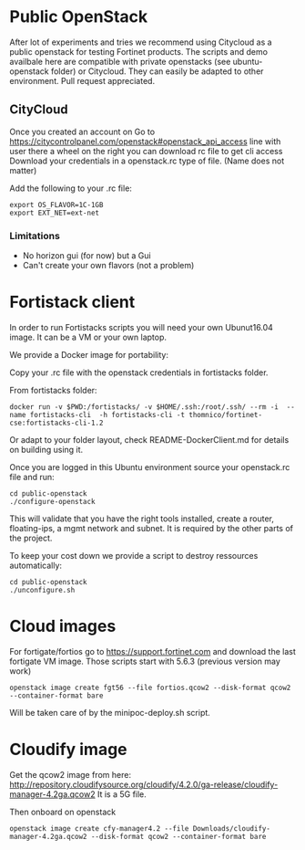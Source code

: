 # Public OpenStack

After lot of experiments and tries we recommend using Citycloud as a public openstack for testing Fortinet products.
The scripts and demo availbale here are compatible with private openstacks (see ubuntu-openstack folder) or Citycloud.
They can easily be adapted to other environment. Pull request appreciated.


## CityCloud

Once you created an account on 
Go to https://citycontrolpanel.com/openstack#openstack_api_access line with user there a wheel on the right you can download rc file to get cli access
Download your credentials in a openstack.rc type of file. (Name does not matter)

Add the following to your .rc file:
```shell
export OS_FLAVOR=1C-1GB
export EXT_NET=ext-net
```

### Limitations 

- No horizon gui (for now) but a Gui
- Can't create your own flavors (not a problem)

# Fortistack client

In order to run Fortistacks scripts you will need your own Ubunut16.04 image.
It can be a VM or your own laptop.

We provide a Docker image for portability:
 
Copy your .rc file with the openstack credentials in fortistacks folder.

From fortistacks folder:
```shell
docker run -v $PWD:/fortistacks/ -v $HOME/.ssh:/root/.ssh/ --rm -i  --name fortistacks-cli  -h fortistacks-cli -t thomnico/fortinet-cse:fortistacks-cli-1.2
```
Or adapt to your folder layout, check README-DockerClient.md for details on building using it.

Once you are logged in this Ubuntu environment source your openstack.rc file and run:
````shell
cd public-openstack
./configure-openstack
````

This will validate that you have the right tools installed, create a router, floating-ips, a mgmt network and subnet.
It is required by the other parts of the project.

To keep your cost down we provide a script to destroy ressources automatically:
````shell
cd public-openstack
./unconfigure.sh
````

# Cloud images 

For fortigate/fortios go to https://support.fortinet.com and download the last fortigate VM image.
Those scripts start with 5.6.3 (previous version may work)

```shell
openstack image create fgt56 --file fortios.qcow2 --disk-format qcow2 --container-format bare
```
Will be taken care of by the minipoc-deploy.sh script.

# Cloudify image

Get the qcow2 image from here: http://repository.cloudifysource.org/cloudify/4.2.0/ga-release/cloudify-manager-4.2ga.qcow2 
It is a 5G file.

Then onboard on openstack
```shell
openstack image create cfy-manager4.2 --file Downloads/cloudify-manager-4.2ga.qcow2 --disk-format qcow2 --container-format bare
```
